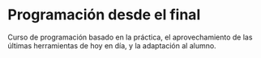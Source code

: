 # Programación desde el final

Curso de programación basado en la práctica, el aprovechamiento de las últimas herramientas de hoy en día, y la adaptación al alumno.
